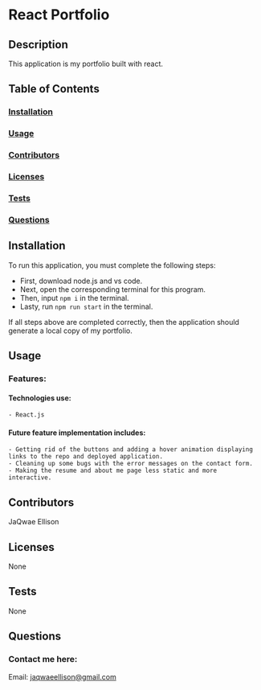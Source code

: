 # React Portfolio

## Description
This application is my portfolio built with react.

## Table of Contents
### [Installation](#installation)
### [Usage](#usage)
### [Contributors](#contributors)
### [Licenses](#licenses)
### [Tests](#tests)
### [Questions](#questions)

## Installation
To run this application, you must complete the following steps:
  - First, download node.js and vs code.
  - Next, open the corresponding terminal for this program.
  - Then, input  ```npm i```  in the terminal.
  - Lasty, run ```npm run start``` in the terminal.
  
  If all steps above are completed correctly, then the application should generate a local copy of my portfolio.

## Usage

### Features:

#### Technologies use:
    - React.js
	
#### Future feature implementation includes:

	- Getting rid of the buttons and adding a hover animation displaying links to the repo and deployed application.
	- Cleaning up some bugs with the error messages on the contact form.
	- Making the resume and about me page less static and more interactive.


## Contributors
JaQwae Ellison

## Licenses
None

## Tests
None 

## Questions
### Contact me here:
Email: jaqwaeellison@gmail.com
